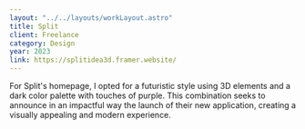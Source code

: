 ```yaml
---
layout: "../../layouts/workLayout.astro"
title: Split
client: Freelance
category: Design
year: 2023
link: https://splitidea3d.framer.website/
---
```


For Split's homepage, I opted for a futuristic style using 3D elements and a dark color palette with touches of purple. This combination seeks to announce in an impactful way the launch of their new application, creating a visually appealing and modern experience.
